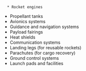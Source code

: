       * Rocket engines
* Propellant tanks
* Avionics systems
* Guidance and navigation systems
* Payload fairings
* Heat shields
* Communication systems
* Landing legs (for reusable rockets)
* Parachutes (for cargo recovery)
* Ground control systems
* Launch pads and facilities

